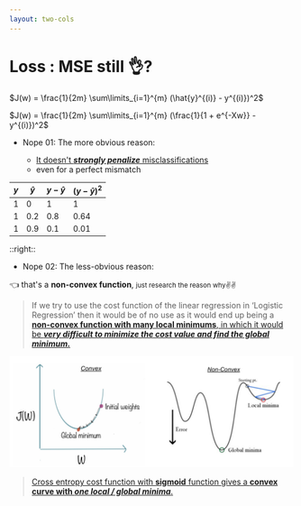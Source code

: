 ```yaml
---
layout: two-cols
---
```


# Loss <mdi-function />: MSE still 👌?

<div></div>

$J(w) = \frac{1}{2m} \sum\limits_{i=1}^{m} (\hat{y}^{(i)} - y^{(i)})^2$

$J(w) = \frac{1}{2m} \sum\limits_{i=1}^{m} (\frac{1}{1 + e^{-Xw}} - y^{(i)})^2$

- <twemoji-person-gesturing-no /> Nope 01: The more obvious reason:
  - [It doesn't _**strongly penalize**_ misclassifications][2]
  - even for a perfect mismatch

| $y$    | $\hat{y}$   | $y - \hat{y}$   |  $(y - \hat{y})^2$  |
|--------|-------------|-----------------|---------------------| 
| 1      | 0           | 1               | 1                   |
| 1      | 0.2         | 0.8             | 0.64                |
| 1      | 0.9         | 0.1             | 0.01                |

::right::

- <twemoji-person-gesturing-no /> Nope 02: The less-obvious reason:

👈 that's a **non-convex function**, <small class="text-blue-500 italic">just research the reason why✌✌</small>

> If we try to use the cost function of the linear regression in ‘Logistic Regression’ then it would be of no use as it would end up being a [**non-convex function with many local minimums**, in which it would be ***very difficult to minimize the cost value and find the global minimum.***][1]

<img alt="convex" src="/images/non-convex.png" />

> [Cross entropy cost function with **sigmoid** function gives a **convex curve with *one local / global minima***.][3]

[1]: https://towardsdatascience.com/introduction-to-logistic-regression-66248243c148
[2]: https://towardsdatascience.com/why-not-mse-as-a-loss-function-for-logistic-regression-589816b5e03c
[3]: https://dchandra.com/machine%20learning/statistics/2019/01/07/Logistic-regression-from-scratch.html

<style>
  blockquote {
    font-size: 1em !important;
    margin-top: 12px;
    margin-bottom: 12px;
  }
</style>